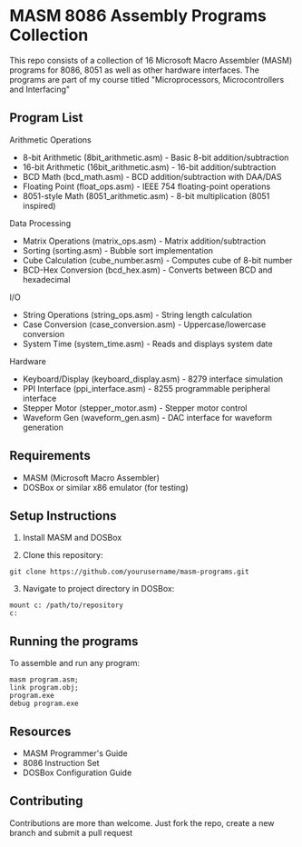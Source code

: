 # MASM 8086 Assembly Programs Collection

This repo consists of a collection of 16 Microsoft Macro Assembler (MASM) programs for 8086, 8051 as well as other hardware interfaces. The programs are part of my course titled "Microprocessors, Microcontrollers and Interfacing"

## Program List

Arithmetic Operations

- 8-bit Arithmetic (8bit_arithmetic.asm) - Basic 8-bit addition/subtraction
- 16-bit Arithmetic (16bit_arithmetic.asm) - 16-bit addition/subtraction
- BCD Math (bcd_math.asm) - BCD addition/subtraction with DAA/DAS
- Floating Point (float_ops.asm) - IEEE 754 floating-point operations
- 8051-style Math (8051_arithmetic.asm) - 8-bit multiplication (8051 inspired)

Data Processing

- Matrix Operations (matrix_ops.asm) - Matrix addition/subtraction
- Sorting (sorting.asm) - Bubble sort implementation
- Cube Calculation (cube_number.asm) - Computes cube of 8-bit number
- BCD-Hex Conversion (bcd_hex.asm) - Converts between BCD and hexadecimal

I/O
- String Operations (string_ops.asm) - String length calculation
- Case Conversion (case_conversion.asm) - Uppercase/lowercase conversion
- System Time (system_time.asm) - Reads and displays system date

Hardware
- Keyboard/Display (keyboard_display.asm) - 8279 interface simulation
- PPI Interface (ppi_interface.asm) - 8255 programmable peripheral interface
- Stepper Motor (stepper_motor.asm) - Stepper motor control
- Waveform Gen (waveform_gen.asm) - DAC interface for waveform generation

## Requirements
- MASM (Microsoft Macro Assembler)
- DOSBox or similar x86 emulator (for testing)

## Setup Instructions

1) Install MASM and DOSBox

2) Clone this repository:

```
git clone https://github.com/yourusername/masm-programs.git
```

3) Navigate to project directory in DOSBox:

```
mount c: /path/to/repository
c:
```

## Running the programs

To assemble and run any program:

```
masm program.asm;
link program.obj;
program.exe
debug program.exe
```

## Resources
- MASM Programmer's Guide
- 8086 Instruction Set
- DOSBox Configuration Guide

## Contributing
Contributions are more than welcome. Just fork the repo, create a new branch and submit a pull request
